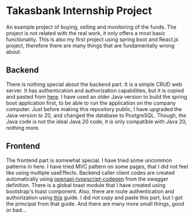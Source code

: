# Takasbank Internship Project

An example project of buying, selling and monitoring of the funds. The project is not related with the real work, it only offers a most basic functionality. This is also my first project using spring boot and React.js project, therefore there are many things that are fundamentally wrong about.

## Backend

There is nothing special about the backend part. It is a simple CRUD web server. It has authentication and authorization capabilities, but it is copied and pasted from [here](https://www.bezkoder.com/spring-boot-jwt-authentication/). I have used an older Java version to build the spring boot application first, to be able to run the application on the company computer. Just before making this repository public, I have upgraded the Java version to 20, and changed the database to PostgreSQL. Though, the Java code is not the ideal Java 20 code, it is only compatible with Java 20, nothing more.

## Frontend

The frontend part is somewhat special. I have tried some uncommon patterns in here. I have tried MVC pattern on some pages, that I did not feel like using multiple useEffects. Backend caller client codes are created automatically using [openapi-typescript-codegen](https://www.npmjs.com/package/@ciptex/openapi-typescript-codegen) from the swagger definition. There is a global toast module that I have created using bootstrap's toast component. Also, there are route authentication and authorization using [this](https://www.robinwieruch.de/react-router-authentication/) guide. I did not copy and paste this part, but I got the principal from that guide. And there are many more small things, good or bad...
